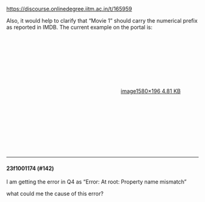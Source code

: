 https://discourse.onlinedegree.iitm.ac.in/t/165959

Also, it would help to clarify that “Movie 1” should carry the numerical prefix as reported in IMDB. The current example on the portal is:<br/>
<div class="lightbox-wrapper"><a class="lightbox" data-download-href="/uploads/short-url/w0qhoG79dszeK1RqTxmlkJOsvWD.png?dl=1" href="https://europe1.discourse-cdn.com/flex013/uploads/iitm/original/3X/e/0/e051d55928f7df633f0a14ed8c7aaa33712cdecf.png" rel="noopener nofollow ugc" title="image"><div class="meta"><svg aria-hidden="true" class="fa d-icon d-icon-far-image svg-icon"><use href="#far-image"></use></svg><span class="filename">image</span><span class="informations">1580×196 4.81 KB</span><svg aria-hidden="true" class="fa d-icon d-icon-discourse-expand svg-icon"><use href="#discourse-expand"></use></svg></div></a></div></p><hr>

<h4>23f1001174 (#142)</h4>
<p>I am getting the error in Q4 as “Error: At root: Property name mismatch”</p>
<p>what could me the cause of this error?
